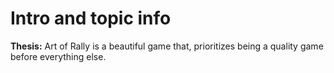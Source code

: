 # Intro and topic info

**Thesis:** Art of Rally is a beautiful game that, prioritizes being a quality game before everything else.


